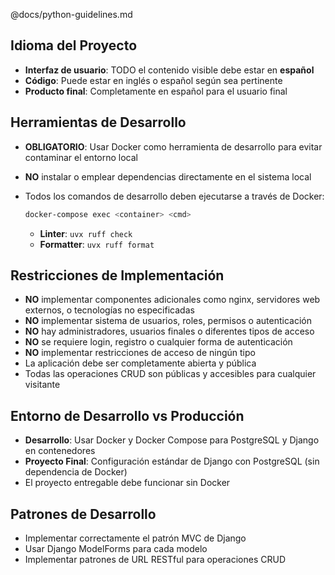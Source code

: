@docs/python-guidelines.md

## Idioma del Proyecto
- **Interfaz de usuario**: TODO el contenido visible debe estar en **español**
- **Código**: Puede estar en inglés o español según sea pertinente
- **Producto final**: Completamente en español para el usuario final
## Herramientas de Desarrollo
- **OBLIGATORIO**: Usar Docker como herramienta de desarrollo para evitar contaminar el entorno local
- **NO** instalar o emplear dependencias directamente en el sistema local
- Todos los comandos de desarrollo deben ejecutarse a través de Docker:

  ```bash
  docker-compose exec <container> <cmd>
  ```

  - **Linter**: `uvx ruff check`
  - **Formatter**: `uvx ruff format`

## Restricciones de Implementación
- **NO** implementar componentes adicionales como nginx, servidores web externos, o tecnologías no especificadas
- **NO** implementar sistema de usuarios, roles, permisos o autenticación
- **NO** hay administradores, usuarios finales o diferentes tipos de acceso
- **NO** se requiere login, registro o cualquier forma de autenticación
- **NO** implementar restricciones de acceso de ningún tipo
- La aplicación debe ser completamente abierta y pública
- Todas las operaciones CRUD son públicas y accesibles para cualquier visitante

## Entorno de Desarrollo vs Producción
- **Desarrollo**: Usar Docker y Docker Compose para PostgreSQL y Django en contenedores
- **Proyecto Final**: Configuración estándar de Django con PostgreSQL (sin dependencia de Docker)
- El proyecto entregable debe funcionar sin Docker

## Patrones de Desarrollo
- Implementar correctamente el patrón MVC de Django
- Usar Django ModelForms para cada modelo
- Implementar patrones de URL RESTful para operaciones CRUD
